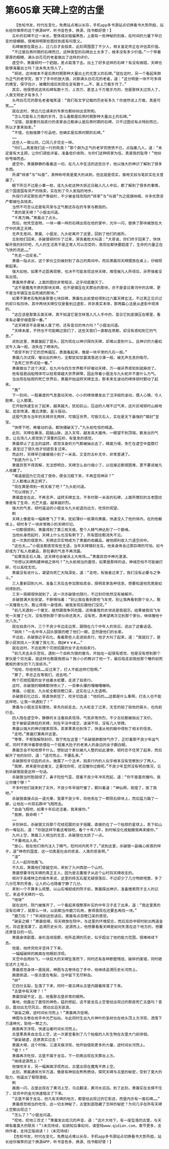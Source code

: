 # 第605章 天碑上空的古堡
        【告知书友，时代在变化，免费站点难以长存，手机app多书源站点切换看书大势所趋，站长给你推荐的这个换源APP，听书音色多、换源、找书都好使！】
       古朴的石碑不过一米长，整体成灰暗偏黑色，上面有一些神秘的刻痕，在时间的力量下早已变的很模糊，很难辨明那些图纹到底有何意义。
       石碑被放在展台上，过几日才会拍卖，此刻周围围了不少人，相关鉴定师正在评估其价值。
       “不过是后燕时期的石碑而已，这种类型的石碑出土太多了，根本没有多少价值。”一个带着厚厚的眼睛、满头白花花的老者做出了这样的评价。
       虚空中，萧晨顿时一个趔趄，差点栽落下去。出土了好多这样的石碑？有没有搞错，天碑也能够海量出土吗？这未免太惊人了。
       “胡说，这块根本不是后燕时期那种大量出土的无意义的石碑。”就在这时，另一个看起来颇为正气的老学究，放下了手中的放大镜，对那满头白花花的老者，道：“这分明是一块不可多得的瑰宝，保守估计，被雕刻成后到现在足有数十……不，是上万载岁月了。”
       其实，他很想说这块石碑有数十万、上百万、甚至上千万载岁月的，但是那样太过惊人了，人类文明史才有多久？
       头颅白花花的那名老者嗤笑道：“我们有文字记载的历史有多久？你居然说上万载，真是可笑……”
       就在这时，旁边几位请来的专家也都纷纷出言附和。
       “怎么可能有上万载的岁月，怎么看都是后燕时期那种大量出土的石碑。”
       “没错，就是委托拍卖行的卖家自己都承认是后燕时期的石碑，只不过图纹有点特别而已，所以才拿来拍卖。”
       “不错，也勉强算个珍品吧，但确实是后燕时期的石碑。”
       ……
       这些人一致认同，口风几乎完全一样。
       “你们……真是我们这一行的败类！”那个颇为正气的老学究愤愤不已，点指着几人，道：“肯定是有大主顾，让你们调低评鉴，准备低价收购，与你们这种砖家为伍，真是我的耻辱！”他纷纷甩袖而去。
       虚空中，萧晨静静的看着这一切，在凡人中生活的这些日子，他以强大的神识了解到了很多东西。
       所谓“砖家”与“叫兽”，真种称呼真是莫大的讽刺，但这就是现实，御用文奴与笔匠实在太普遍了。
       眼下所见不过是小事一桩，连九头蛇这种大妖近日融入凡人中后，都了解到了很多的事情，这个国度国有资产的贱卖，实在到了令人发指的地步。
       外投行评定那些资产等级时，不少被金钱攻陷的“砖家”与“叫兽”为之摇旗呐喊，许多优质资产都被吐血贱卖。
       当然不可否认还是有风骨与正气都还存在的专家与教授的。
       “真的是天碑？”小倔龙问道。
       “千真万确。”萧晨点了点头。
       而后，他凭空造物，一块一模一样的石碑出现在他的掌中，光华一闪，替换了那块被放在大厅中的真正天碑。
       无声无息间，萧晨、小倔龙、九头蛇离开了这里，回到了他们的居所。
       见到他们回来，杀破狼顿时扑了过来，哭丧着脸大叫道：“大哥诶，你们终于回来了，快快解开我的封印吧，凡人的生活真不是正常人可以忍受的，我现在都快要超度了，生命的力量正在飞快的流逝……”
       “先去一边反省。”
       萧晨一指点出，这个家伙立刻被封到了自己的房间中。而后萧晨将天碑摆放在桌上，仔细观察起来。
       强大如他，如果不近距离观察，也决不可能发现这块天碑，难怪被凡人所得后，异界强者没有出现。
       萧晨用手摩挲，上面的图纹非常暗淡，近乎彻底磨灭了。
       “这不是魔鬼平原的那块天碑，也不是镇压在天葬谷的那块，亦不是昔日黄河中的古碑，更不是当年镇压龙岛死城的那块。”
       如果不算老石龟附身那第七块巨碑，萧晨在此前曾经得到过六篇天碑玄法，不过真正见识过的却只有四块，其中两块天碑仅仅是看到过虚影，并非真实本体，那两篇心法是从虚影中观来的。
       “这应该是那第五面天碑，真不知道它是怎样落入凡人手中的，昔日它到底镇压在哪里，看来有必要仔细查探一番。”
       “这天碑该不会是被人废了吧，还有昔日的伟力吗？”小倔龙问道。
       “天碑未废，不然也不可能瞒过我们了，这些天我们一直都在燕都，却没有感知到它的气息。”
       说到这里，萧晨皱起了眉头，因为现在以神识探向天碑，却难以查到什么，且神识的力量如泥牛入海一般，消失在了碑体内。
       “感受不到了它的恐怖威压，表面看起来，像是一块平常的凡石一般。”
       萧晨几次试探，催动出的神力，全都犹如甘露滴落进沙漠一般，被无声无息的吸尽。
       “去死亡世界试验一番。”
       萧晨做出了这个决定，在九州与四方世界都不好催动天碑，万一被异界感知到就麻烦了。
       他有祖君战船残体可以轻易穿越大世界屏障，因此带着小倔龙与九头蛇并不废什么力气。
       当出现在枯寂的死亡世界后，萧晨开始运转天碑玄法，那本来无波动的碑体顿时颤动了起来。
       “轰”
       下一刻间，一股暴虐的气息震动天地，小小的碑体爆发出了汪洋般的波动，慑人心魄，令人胆寒，让人颤栗。
       它开始快速生长了起来，越来越大，犹如巨山，压迫的人喘不过气来，这片区域顿时山崩地裂，岩浆喷涌，魔云溃散，星斗摇动。
       这股气势与当年的天碑并无两样，可镇压世界，可毁灭石人，实在是天下最强的“镇封”至宝。
       “快停下吧，再催动的话，都快捅破天了。”九头蛇吃惊的喊道。
       此刻，天碑在暴涨，超越山脉，送入天穹，越发高大雄伟，一眼望不到顶端，散发出的气息，让在场几人感觉到了深重的压抑，有窒息的感觉。
       萧晨停止了玄法的运转，感觉浑身的力气都被抽出去了，精疲力竭，急忙在虚空中盘膝打坐，直至过了很久他才彻底恢复过来。
       而此时，天碑早已缓缓缩小到了一米高，又变的古朴无华，非常普通了。
       “到底为什么？”
       萧晨百思不得其解，无法想明白，天碑怎么自行缩小了，以往接近都很困难，更不要说被凡人收藏了。
       “难道是因为它完成了使命，便会沉眠下来，不再显现神异？”
       三人都难以真正明了。
       “现在算是得到一枚天痕了吧？”九头蛇问道。
       “可以得到了。”
       萧晨盘坐在此，不再言声，运转天碑玄法，不多时那一米高的石碑，上面所镌刻的古老图纹像是有了生命，光芒大盛，越来越炽烈。
       强大的气息，顿时逼迫的小倔龙与九头蛇退向远方，吃惊的观望。
       刷
       天碑上像是有一幅画卷飞了下来，犹如薄纱一般罩向萧晨，快速没入了他的体内，在的他躯体上，顿时多了一块非常微小的天碑印记。
       一切都很顺利，萧晨得到了第三枚天痕，整个人精气神达到了一个巅峰。
       当他长身而起时，天碑上什么也没有剩下了，所有图纹都消失不见。
       这一次真的很意外，天碑这宗实物成为了萧晨的收藏品，被他顺利收入穴道空间中。
       “这也太……”小倔龙都感觉有些无语，当年天碑镇封龙岛，他亲身体会过那巨碑的可怕，如今却成为了私人收藏品，那狂暴的气息不再流露。
       “如果我走石人路，这天碑也会被派上大用场……”萧晨双目中神光湛湛。
       “你想以天碑构建神城之体吗？”九头蛇相当的震惊，如果是那样的话，神城恐怕不可能被打碎，可以高枕无忧。
       萧晨没有说什么，凝望向死亡大陆深处，道：“走吧，有强者过来了，我们没有必要与之争斗。”
       三人重新回到九州，准备三天后去参加那拍卖会，探明卖家各种信息，想要知道他究竟是如何得到的。
       三天一晃眼很快就到了，这一次杀破狼也随行，不过封印依然没有被解开。
       杀破狼满大街张望，不断嘀咕着：“别让我在看到那些飞车党，别让我再看到那个女人，敢一天撞我七次，敢让得我一身怪病，被我发现后跟他们没完。”
       “前几天遇到一个傻叉，居然跟我争风吃醋，还揪着我的衣领说是我祖宗。结果被我找飞车党一天撞了七次，没有想到那个家伙命还真大，没有死，真希望再次见到那个家伙，继续撞他十次八次。”
       就在拍卖行外，三个不良少年边走边笑，跟随在几个中年人的背后，说出了这番话语。
       “胡闹！”一名中年人回头狠狠的瞪了他们一眼，显然是他们的长辈。
       不远处，杀破狼近乎石化，看着那些人走进拍卖行，他才大叫了起来，道：“我就曰了，是那小屁孩找人一天撞了我七次，我@#￥￥#……”
       就在这时，不远处两个花枝招展的女子走向拍卖行。
       “前几天去永乐宫玩，遇到一个自称为狼的傻鸟，开始在一起很有感觉，但是没有想到那个家伙是个穷光蛋，就这样也敢跟我搭讪？我小小的教训了他一下，最后临走前我给那个睡的如死猪般的家伙扔下几张纸币。”
       “哈哈，你给他钱……反过来了，打人不能这样打脸啊。”
       “算了，李总正在等我们，进去吧。”
       两个花枝招展的女子扭着水蛇腰，走进了拍卖行。
       这时，杀破狼的眼睛都快喷火了，一双拳头攥的嘎嘣嘎嘣响。
       萧晨、小倔龙、九头蛇全都目瞪口呆，这实在让人无语啊。
       杀破狼石化过后，简直快疯狂了，咬牙切齿道：“他妈的……这都是什么事啊，打击人也不能这样吧，让我一块遇到了！”
       萧晨与小倔龙没有理他，率先向前走去，九头蛇走了过来，无言的拍了拍他的肩头，也向前行去。
       四人隐在虚空中，静静的关注着拍卖现场，气氛非常热烈，不少古玩都被拍出了天价。
       至于被偷梁换柱的天碑，则在平淡中成交，波澜不惊，没有几人举牌。
       萧晨以强大的神识搜索现场，卖家果真也到场了，快速从他的脑中得到了相关的信息。
       “走吧。”萧晨打算离开这里。
       “等等，不帮我解除封印，我宁死在这里！”杀破狼肺都快气炸了，正盯着那不良少年运气呢，同时不断冲着那依偎在一个挺着大肚子的老男人的身边的女子翻白眼。
       萧晨怎会不知他想干什么，想到这个家伙被凡人整的如此凄惨，顿时忍不住笑了起来，而后解开了他的封印，道：“适可而止，不要乱来。”
       杀破狼咬牙切齿的点头，施展了一个法术，拍卖行内的人似乎根本没有觉察到少了两人。
       “我擦，原来是你这傻叉，正要找你呢，还没撞你过瘾呢。”不良少年显然没有明白情况，见到杀破狼就是这样一句话。
       杀破狼当时脸就绿了，鼻子险些气歪，提着不良少年冲天而起，道：“你不是喜欢撞吗，我让你撞个够！”
       不多时他们就来到了天外，不良少年早就吓傻了，颤抖着道：“神仙啊，我错了，放了我吧。”
       杀破狼直接点出一道光晕，笼罩不良少年，将他丢在了一颗陨石碎块上，而后猛力踹了一脚，让他在一片陨石群中飞翔而去。
       “自由飞翔吧，如果十年后还活着，我来接你。”
       “我擦，救命啊！”
       ……
       半刻钟后，杀破狼又将那个花枝招展的女子摇醒，直接扔在了一个枯寂的星球上，丢下如山的一堆钻石，道：“你就这样守着这堆钱吧，看个十年八年，到时候没化成骷髅我再来接你。”
       九州上空，萧晨三人相当的无言，杀破狼也太损了一点。
       “不要闹出人命。”
       “放心，我在他们体内注入了精气，短时间内死不了。”说到这里，杀破狼一副痛心疾首的样子，道“神奇的国度，这一切真是社会的悲哀，人类的悲哀啊。”
       “滚”
       三人一起将他轰飞。
       不久后，萧晨他们穿越空间，来到了九州西部一个山村。
       萧晨想要寻找天碑的真正主人，因为是古董贩子从这个山村将天碑收走的。
       相对于高楼林立的城市来说，这里的砖瓦石屋无疑很落后，不过却少了几分物欲喧嚣，多了几分花草的芳香，让人的心也随着宁静了几分。
       来到一个不算多么规整、以山石堆砌成的院子前，萧晨探出神识，准备搜索院子主人的记忆，来追寻天碑的一切。
       “吱呀”
       就在这时，院门被推开了，一个看起来很憨厚朴实的中年汉子走了出来，道：“我这里真的没有石碑了，就那么一块，以前都当作磨刀石用，害得我现在还要去再找一块。”
       “磨刀石？！”听闻到这些话后，萧晨有点目瞪口呆的感觉。
       “破妄之眼！”萧晨低喝，将天碑放在院中，与这里的环境契合，而后双目中顿时射出两道金光，将这里笼罩了。追溯历史长河，逆源而上，他想要看看天碑是如何失落在这个地方的，想要还原昔日的一切。
       萧晨身体剧震，身形连续摇颤，他所追溯的历史，似乎超出了他的能力范围，很难继续下去。
       但是，他终究咬牙坚持了下来。
       一幅幅破碎的画面在他眼前浮现。
       天空中血雨纷飞，一块巨大的天碑坠落而下，同时还有各种断壁残垣、破碎的废墟，同时砸在这片土地上。
       萧晨感觉身体一震摇晃，神图与古卷持在了手中，他继续追溯历史长河而上。
       画面倒退，一座古堡在龟裂，当中留下无尽鲜血。
       “砰”
       它四分五裂，坠落了下来，同时一面古碑从古堡内跟着摔落了下来。
       “古堡中有天碑？！”
       萧晨惊疑不定，且，他看那古堡非常的眼熟。
       蓦地，他露出了震惊的神色，猛的想起，这不是龙岛上空曾经出现过的那座死亡古堡吗？昔日，震动出无尽风云，搅动出滔天骇浪。
       “破妄之眼，逆时间长河而上！”萧晨再次低喝。
       神图与古卷在他手中光芒灿灿，与此同时生出九片神叶的圣树也在他头顶上方浮现，洒落下万道神光，助他一臂之力。
       画面再次浮现，快速沿着时间长河而上。
       古堡果真来自龙岛上空，这一次甚至看到了几个枯瘦的人形生物在古堡大门前徘徊。
       “破妄破虚，还原真实过去！”
       萧晨大喝，这个时候，三道天痕浮现，他开始借助更多的力量，逆时间长河而上。
       “嗯？！”
       萧晨再次吃惊，古堡不属于龙岛，下一刻竟出现在天葬谷上方。
       “继续逆源而上！”
       他强咬牙关，另一幅画面浮现而出，古堡出现在魔鬼平原上空。
       此刻，萧晨通体光华万道，像是有神焰在熊熊燃烧，探究天碑与古堡的秘密，受到了莫大的阻力，他逼出了极限潜能。
       刷
       画面一闪，古堡出现在了黄河上空，乌云翻滚，黄河水滔滔。到了此刻，萧晨实在支撑不住了，双目中的金光快速暗淡了下来。
       “古堡不属于龙岛，但凡有天碑的地方，都曾经出现过的它影迹，而堡内亦有一面石碑……”
       萧晨感觉相当的吃惊，这一切太神秘了，古堡到底隐藏了怎样的秘密？为何几乎在所有天碑上空都出现过？
       “怎么了？”小倔龙问道。
       “挖地，挖地三百丈！”萧晨发出低沉的声音，道：“这片大地下，有一座坠落的古堡，与天碑有着莫大的联系！”(未完待续，如欲知后事如何，请登陆www.qidian.com，章节更多，支持作者，支持正版阅读！)（未完待续）
       【告知书友，时代在变化，免费站点难以长存，手机app多书源站点切换看书大势所趋，站长给你推荐的这个换源APP，听书音色多、换源、找书都好使！】